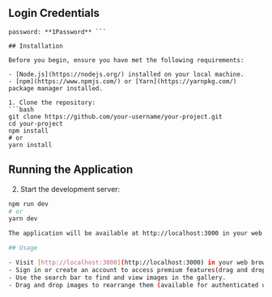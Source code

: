## Login Credentials
``` username: **user@example.com**
password: **1Password** ```

## Installation

Before you begin, ensure you have met the following requirements:

- [Node.js](https://nodejs.org/) installed on your local machine.
- [npm](https://www.npmjs.com/) or [Yarn](https://yarnpkg.com/) package manager installed.

1. Clone the repository:
```bash
git clone https://github.com/your-username/your-project.git
cd your-project
npm install
# or
yarn install
```
## Running the Application
2. Start the development server:
```bash
npm run dev
# or
yarn dev

The application will be available at http://localhost:3000 in your web browser.

## Usage

- Visit [http://localhost:3000](http://localhost:3000) in your web browser to access the application.
- Sign in or create an account to access premium features(drag and drop features).
- Use the search bar to find and view images in the gallery.
- Drag and drop images to rearrange them (available for authenticated users).
